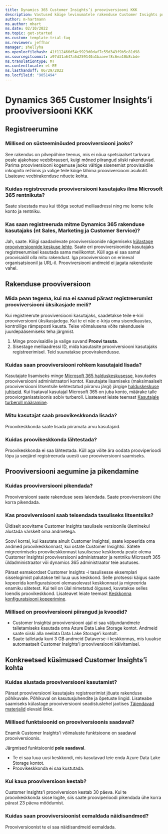 ```yaml
---
title: Dynamics 365 Customer Insights’i prooviversiooni KKK
description: Vastused kõige levinumatele rakenduse Customer Insights prooviversiooni seadistamise ja haldamisega seotud küsimustele. Vaadake, kuidas lahendada platvormi ja rakendusega seotud probleeme.
author: m-hartmann
ms.author: mhart
ms.date: 02/10/2022
ms.topic: get-started
ms.custom: template-trial-faq
ms.reviewer: jeffhar
manager: shellyha
ms.openlocfilehash: 41f112466d54c9923d0daf7c55d343f9b5c81d98
ms.sourcegitcommit: a97d31a647a5d259140a1baaeef8c6ea10b8cbde
ms.translationtype: MT
ms.contentlocale: et-EE
ms.lasthandoff: 06/29/2022
ms.locfileid: "9051494"
---
```

# <a name="dynamics-365-customer-insights-trial-faq"></a>Dynamics 365 Customer Insights’i prooviversiooni KKK

## <a name="sign-up"></a>Registreerumine

### <a name="what-are-the-system-requirements-for-the-trial"></a>Millised on süsteeminõuded prooviversiooni jaoks?

See rakendus on pilvepõhine teenus, mis ei nõua spetsiaalset tarkvara peale ajakohase veebibrauseri, kuigi mõned piirangud siiski rakenduvad. Parima prooviversiooni kogemuse jaoks vältige sisenemist proovisaidile inkognito režiimis ja valige teile kõige lähima prooviversiooni asukoht. [Lisateave veebirakenduse nõuete kohta.](/power-platform/admin/web-application-requirements)

### <a name="how-do-i-sign-up-for-the-trial-without-a-microsoft-365-tenant"></a>Kuidas registreeruda prooviversiooni kasutajaks ilma Microsoft 365 rentnikuta?

Saate sisestada muu kui tööga seotud meiliaadressi ning me loome teile konto ja rentniku.

### <a name="can-i-sign-up-for-multiple-dynamics-365-apps-such-as-sales-marketing-and-customer-service"></a>Kas saan registreeruda mitme Dynamics 365 rakenduse kasutajaks (nt Sales, Marketing ja Customer Service)?

Jah, saate. Kõigi saadaolevate prooviversioonide nägemiseks [külastage prooviversioonide keskuse lehte](https://dynamics.microsoft.com/dynamics-365-free-trial). Saate eri prooviversioonide kasutajaks registreerumisel kasutada sama meilikontot. Küll aga ei saa samal proovisaidil olla mitu rakendust. Iga prooviversioon on erineval organisatsioonil ja URL-il. Prooviversiooni andmeid ei jagata rakenduste vahel.

## <a name="trial-app"></a>Rakenduse prooviversioon

### <a name="i-didnt-receive-the-trial-details-email-after-signing-up-what-should-i-do"></a>Mida pean tegema, kui ma ei saanud pärast registreerumist prooviversiooni üksikasjade meili?

Kui registreerute prooviversiooni kasutajaks, saadetakse teile e-kiri prooviversiooni üksikasjadega. Kui te ei näe e-kirja oma sisendkaustas, kontrollige rämpsposti kausta. Teise võimalusena võite rakendusele juurdepääsemiseks teha järgmist.

1. Minge proovisaidile ja valige suvand **Proovi tasuta**.
1. Sisestage meiliaadressi ID, mida kasutasite prooviversiooni kasutajaks registreerimisel. Teid suunatakse proovirakendusse.

### <a name="how-do-i-add-more-users-to-a-trial"></a>Kuidas saan prooviversiooni rohkem kasutajaid lisada?

Kasutajate lisamiseks minge [Microsoft 365 halduskeskusesse](https://admin.microsoft.com), kasutades prooviversiooni administraatori kontot. Kasutajate lisamiseks (maksimaalselt prooviversiooni litsentsile kehtestatud piirarvu järgi) järgige [halduskeskuse juhiseid](/microsoft-365/admin/add-users/add-users). Kui lisataval kasutajal Microsoft 365 on juba konto, määrake talle prooviorganisatsioonis sobiv turberoll. Lisateavet leiate teemast [Kasutajale turberoll määramine](/power-platform/admin/create-users-assign-online-security-roles#assign-a-security-role-to-a-user).

### <a name="how-many-users-can-i-add-to-my-trial-environment"></a>Mitu kasutajat saab proovikeskkonda lisada?

Proovikeskkonda saate lisada piiramata arvu kasutajaid.

### <a name="how-do-i-reset-the-trial-environment"></a>Kuidas proovikeskkonda lähtestada?

Proovikeskkonda ei saa lähtestada. Küll aga võite ära oodata prooviperioodi lõpu ja seejärel registreeruda uuesti uue prooviversiooni saamiseks.

## <a name="trial-expiration-and-extension"></a>Prooviversiooni aegumine ja pikendamine

### <a name="how-do-i-extend-the-trial"></a>Kuidas prooviversiooni pikendada?

Prooviversiooni saate rakenduse sees laiendada. Saate prooviversiooni ühe korra pikendada.

### <a name="can-i-convert-the-trial-to-a-paid-license"></a>Kas prooviversiooni saab teisendada tasuliseks litsentsiks?

Üldiselt soovitame Customer Insights tasulisele versioonile üleminekul alustada värskelt oma andmetega. 

Soovi korral, kui kasutate ainult Customer Insightsi, saate kopeerida oma andmed proovikeskkonnast, kui ostate Customer Insightsi. Sätete migreerimiseks proovikeskkonnast tasulisesse keskkonda peate olema Customer Insightsi prooviversiooni administraator ja rentniku Microsoft 365 üldadministraator või dynamics 365 administraator teie asutuses.

Pärast esmakordset Customer Insights -i tasulisesse eksemplari sisselogimist palutakse teil luua uus keskkond. Selle protsessi käigus saate kopeerida konfiguratsiooni olemasolevast keskkonnast ja migreerida enamiku sätetest. Kui teil on ülal nimetatud õigused, kuvatakse selles loendis proovikeskkond. Lisateavet leiate teemast [Keskkonna konfiguratsiooni kopeerimine](create-environment.md#copy-the-environment-configuration).

### <a name="what-are-the-trial-limits-and-quotas"></a>Millised on prooviversiooni piirangud ja kvoodid?

- Customer Insightsi prooviversiooni ajal ei saa väljundandmete talletamiseks kasutada oma Azure Data Lake Storage kontot. Andmeid saate siiski alla neelata Data Lake Storage'i kontolt.
- Saate talletada kuni 3 GB andmeid Dataverse-i keskkonnas, mis luuakse automaatselt Customer Insights'i prooviversiooni käivitamisel.

## <a name="customer-insights-specific-questions"></a>Konkreetsed küsimused Customer Insights’i kohta

### <a name="how-do-i-start-using-the-trial"></a>Kuidas alustada prooviversiooni kasutamist?

Pärast prooviversiooni kasutajaks registreerimist jõuate rakenduse põhikuvale. Põhikuval on kasutusjuhendite ja õpetuste lingid. Lisateabe saamiseks külastage prooviversiooni seadistuslehel jaotises [Täiendavad materjalid](trial-signup.md#additional-resources) olevaid linke.

### <a name="what-features-are-available-in-the-trial"></a>Millised funktsioonid on prooviversioonis saadaval?

Enamik Customer Insights'i võimaluste funktsioone on saadaval prooviversioonis.

Järgmised funktsioonid **pole saadaval**.

- Te ei saa luua uusi keskkondi, mis kasutavad teie enda Azure Data Lake Storage kontot.
- Proovikeskkonda ei saa kustutada.

### <a name="how-long-does-the-trial-last"></a>Kui kaua prooviversioon kestab?

Customer Insights'i prooviversioon kestab 30 päeva. Kui te proovikeskkonda sisse logite, siis saate prooviperioodi pikendada ühe korra pärast 23 päeva möödumist.

### <a name="how-do-i-remove-sample-data-from-the-trial"></a>Kuidas saan prooviversioonist eemaldada näidisandmed?

Prooviversioonist te ei saa näidisandmeid eemaldada.
